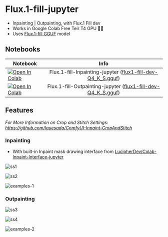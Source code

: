 # Flux.1-fill-jupyter

- Inpainting | Outpainting, with Flux.1 Fill dev
- Works in Google Colab Free Teir T4 GPU 🥳🥳
- Uses [Flux.1-fill GGUF](https://huggingface.co/YarvixPA/FLUX.1-Fill-dev-gguf) model

## Notebooks

| Notebook  | Info |
| ------------- |:-------------:|
| [![Open In Colab](https://colab.research.google.com/assets/colab-badge.svg)](https://colab.research.google.com/github/LucipherDev/Flux.1-fill-jupyter/blob/main/Flux.1-fill-Inpainting-jupyter.ipynb)      | Flux.1-fill-Inpainting-jupyter ([flux1-fill-dev-Q4_K_S.gguf](https://huggingface.co/YarvixPA/FLUX.1-Fill-dev-gguf/blob/main/flux1-fill-dev-Q4_K_S.gguf)) |
| [![Open In Colab](https://colab.research.google.com/assets/colab-badge.svg)](https://colab.research.google.com/github/LucipherDev/Flux.1-fill-jupyter/blob/main/Flux.1-fill-Outpainting-jupyter.ipynb)      | Flux.1-fill-Outpainting-jupyter  ([flux1-fill-dev-Q4_K_S.gguf](https://huggingface.co/YarvixPA/FLUX.1-Fill-dev-gguf/blob/main/flux1-fill-dev-Q4_K_S.gguf)) |

## Features

*For More Information on Crop and Stitch Settings: https://github.com/lquesada/ComfyUI-Inpaint-CropAndStitch*

### Inpainting

- With built-in Inpaint mask drawing interface from [LucipherDev/Colab-Inpaint-Interface-jupyter](https://github.com/LucipherDev/Colab-Inpaint-Interface-jupyter)

![ss1](https://github.com/user-attachments/assets/d87eab17-38da-4dee-940e-b54832fb33d1)

![ss2](https://github.com/user-attachments/assets/7dc97d60-2c06-4683-95a4-93a484171e35)

![examples-1](https://github.com/user-attachments/assets/8880e40f-b42e-46ac-9fa5-79f9c1adaa45)

### Outpainting

![ss3](https://github.com/user-attachments/assets/bab8bb9f-3292-4999-81df-9d7c34be1826)

![ss4](https://github.com/user-attachments/assets/17bec436-1b37-431b-aa13-0282e0f2457c)

![examples-2](https://github.com/user-attachments/assets/91e27c55-890e-4d9c-8170-b5850d3ab4f0)
